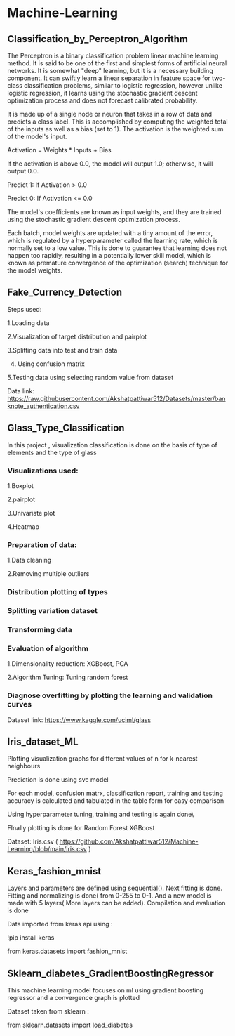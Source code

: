 # Machine-Learning

## Classification_by_Perceptron_Algorithm

The Perceptron is a binary classification problem linear machine learning method.
It is said to be one of the first and simplest forms of artificial neural networks. It is somewhat "deep" learning, but it is a necessary building component.
It can swiftly learn a linear separation in feature space for two-class classification problems, similar to logistic regression, however unlike logistic regression, it learns using the stochastic gradient descent optimization process and does not forecast calibrated probability.

It is made up of a single node or neuron that takes in a row of data and predicts a class label. This is accomplished by computing the weighted total of the inputs as well as a bias (set to 1). The activation is the weighted sum of the model's input.

Activation = Weights * Inputs + Bias

If the activation is above 0.0, the model will output 1.0; otherwise, it will output 0.0.

Predict 1: If Activation > 0.0

Predict 0: If Activation <= 0.0

The model's coefficients are known as input weights, and they are trained using the stochastic gradient descent optimization process.

Each batch, model weights are updated with a tiny amount of the error, which is regulated by a hyperparameter called the learning rate, which is normally set to a low value. This is done to guarantee that learning does not happen too rapidly, resulting in a potentially lower skill model, which is known as premature convergence of the optimization (search) technique for the model weights.

## Fake_Currency_Detection

Steps used:

1.Loading data

2.Visualization of target distribution and pairplot

3.Splitting data into test and train data

4. Using confusion matrix 

5.Testing data using selecting random value from dataset

Data link: https://raw.githubusercontent.com/Akshatpattiwar512/Datasets/master/banknote_authentication.csv

## Glass_Type_Classification

In this project , visualization classification is done on the basis of type of elements and the type of glass

### Visualizations used: 

1.Boxplot

2.pairplot

3.Univariate plot

4.Heatmap

### Preparation of data: 

1.Data cleaning

2.Removing multiple outliers

### Distribution plotting of types

### Splitting variation dataset

### Transforming data

### Evaluation of algorithm

1.Dimensionality reduction: XGBoost, PCA

2.Algorithm Tuning: Tuning random forest

### Diagnose overfitting by plotting the learning and validation curves

Dataset link: https://www.kaggle.com/uciml/glass

## Iris_dataset_ML

Plotting visualization graphs for different values of n for k-nearest neighbours

Prediction is done using svc model

For each model, confusion matrx, classification report, training and testing accuracy is calculated and tabulated in the table form for easy comparison

Using hyperparameter tuning, training and testing is again done\

FInally plotting is done for Random Forest XGBoost

Dataset: Iris.csv ( https://github.com/Akshatpattiwar512/Machine-Learning/blob/main/Iris.csv )

## Keras_fashion_mnist

Layers and parameters are defined using sequential().
Next fitting is done. 
Fitting and normalizing is done( from 0-255 to 0-1. And a new model is made with 5 layers( More layers can be added).
Compilation and evaluation is done

Data imported from keras api using :

!pip install keras

from keras.datasets import fashion_mnist

## Sklearn_diabetes_GradientBoostingRegressor

This machine learning model focuses on ml using gradient boosting regressor and a convergence graph is plotted

Dataset taken from sklearn : 

from sklearn.datasets import load_diabetes
